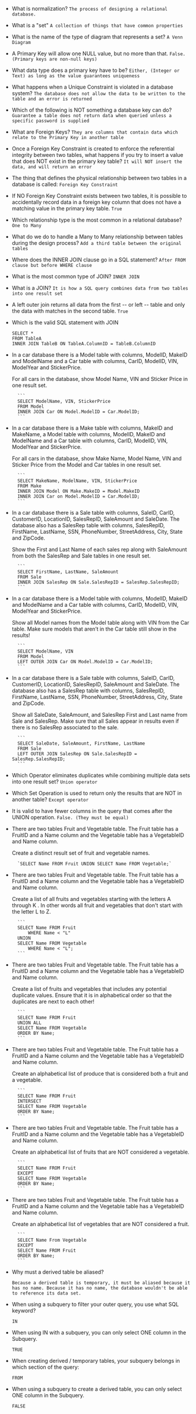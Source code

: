 - What is normalization?
    `The process of designing a relational database.`

- What is a "set"
    `A collection of things that have common properties`

- What is the name of the type of diagram that represents a set?
    `A Venn Diagram`

- A Primary Key will allow one NULL value, but no more than that.
    `False. (Primary keys are non-null keys)`

- What data type does a primary key have to be?
    `Either, (Integer or Text) as long as the value guarantees uniqueness`

- What happens when a Unique Constraint is violated in a database system?
    `The database does not allow the data to be written to the table and an error is returned`

- Which of the following is NOT something a database key can do?
    `Guarantee a table does not return data when queried unless a specific password is supplied`

- What are Foreign Keys?
    `They are columns that contain data which relate to the Primary Key in another table`

- Once a Foreign Key Constraint is created to enforce the referential integrity between two tables, what happens if you try to insert a value that does NOT exist in the primary key table?
    `It will NOT insert the data, and will return an error`

- The thing that defines the physical relationship between two tables in a database is called:
    `Foreign Key Constraint`

- If NO Foreign Key Constraint exists between two tables, it is possible to accidentally record data in a foreign key column that does not have a matching value in the primary key table.
    `True`

- Which relationship type is the most common in a relational database?
    `One to Many`

- What do we do to handle a Many to Many relationship between tables during the design process?
    `Add a third table between the original tables`

- Where does the INNER JOIN clause go in a SQL statement?
    `After FROM clause but before WHERE clause`

- What is the most common type of JOIN?
    `INNER JOIN`

- What is a JOIN?
    `It is how a SQL query combines data from two tables into one result set`

- A left outer join returns all data from the first -- or left -- table and only the data with matches in the second table.
    `True`

- Which is the valid SQL statement with JOIN
    ```
    SELECT *
    FROM TableA
    INNER JOIN TableB ON TableA.ColumnID = TableB.ColumnID
    ```
- In a car database there is a Model table with columns, ModelID, MakeID and ModelName and a Car table with columns, CarID, ModelID, VIN, ModelYear and StickerPrice.

    For all cars in the database, show Model Name, VIN and Sticker Price in one result set.

        ```
        SELECT ModelName, VIN, StickerPrice
        FROM Model
        INNER JOIN Car ON Model.ModelID = Car.ModelID;
        ```

- In a car database there is a Make table with columns, MakeID and MakeName, a Model table with columns, ModelID, MakeID and ModelName and a Car table with columns, CarID, ModelID, VIN, ModelYear and StickerPrice.

    For all cars in the database, show Make Name, Model Name, VIN and Sticker Price from the Model and Car tables in one result set.

        ```
        SELECT MakeName, ModelName, VIN, StickerPrice
        FROM Make
        INNER JOIN Model ON Make.MakeID = Model.MakeID
        INNER JOIN Car on Model.ModelID = Car.ModelID;
        ```
- In a car database there is a Sale table with columns, SaleID, CarID, CustomerID, LocationID, SalesRepID, SaleAmount and SaleDate. The database also has a SalesRep table with columns, SalesRepID, FirstName, LastName, SSN, PhoneNumber, StreetAddress, City, State and ZipCode.

    Show the First and Last Name of each sales rep along with SaleAmount from both the SalesRep and Sale tables in one result set.

        ```
        SELECT FirstName, LastName, SaleAmount
        FROM Sale
        INNER JOIN SalesRep ON Sale.SalesRepID = SalesRep.SalesRepID;
        ```

- In a car database there is a Model table with columns, ModelID, MakeID and ModelName and a Car table with columns, CarID, ModelID, VIN, ModelYear and StickerPrice.

    Show all Model names from the Model table along with VIN from the Car table. Make sure models that aren’t in the Car table still show in the results!

        ```
        SELECT ModelName, VIN
        FROM Model
        LEFT OUTER JOIN Car ON Model.ModelID = Car.ModelID;
        ```

- In a car database there is a Sale table with columns, SaleID, CarID, CustomerID, LocationID, SalesRepID, SaleAmount and SaleDate. The database also has a SalesRep table with columns, SalesRepID, FirstName, LastName, SSN, PhoneNumber, StreetAddress, City, State and ZipCode.

    Show all SaleDate, SaleAmount, and SalesRep First and Last name from Sale and SalesRep. Make sure that all Sales appear in results even if there is no SalesRep associated to the sale.

        ```
        SELECT SaleDate, SaleAmount, FirstName, LastName
        FROM Sale
        LEFT OUTER JOIN SalesRep ON Sale.SalesRepID = SalesRep.SalesRepID;
        ```

- Which Operator eliminates duplicates while combining multiple data sets into one result set?
    `Union operator`

- Which Set Operation is used to return only the results that are NOT in another table?
    `Except operator`

- It is valid to have fewer columns in the query that comes after the UNION operation.
    `False. (They must be equal)`

- There are two tables Fruit and Vegetable table. The Fruit table has a FruitID and a Name column and the Vegetable table has a VegetableID and Name column.

    Create a distinct result set of fruit and vegetable names.

        `SELECT Name FROM Fruit UNION SELECT Name FROM Vegetable;`

- There are two tables Fruit and Vegetable table. The Fruit table has a FruitID and a Name column and the Vegetable table has a VegetableID and Name column.

    Create a list of all fruits and vegetables starting with the letters A through K . In other words all fruit and vegetables that don't start with the letter L to Z.

        ```
        SELECT Name FROM Fruit 
            WHERE Name < "L"
        UNION 
        SELECT Name FROM Vegetable
            WHERE Name < "L";
        ```

- There are two tables Fruit and Vegetable table. The Fruit table has a FruitID and a Name column and the Vegetable table has a VegetableID and Name column.

    Create a list of fruits and vegetables that includes any potential duplicate values. Ensure that it is in alphabetical order so that the duplicates are next to each other!

        ```
        SELECT Name FROM Fruit
        UNION ALL
        SELECT Name FROM Vegetable
        ORDER BY Name;
        ```

- There are two tables Fruit and Vegetable table. The Fruit table has a FruitID and a Name column and the Vegetable table has a VegetableID and Name column.

    Create an alphabetical list of produce that is considered both a fruit and a vegetable.

        ```
        SELECT Name FROM Fruit
        INTERSECT
        SELECT Name FROM Vegetable
        ORDER BY Name;
        ```

- There are two tables Fruit and Vegetable table. The Fruit table has a FruitID and a Name column and the Vegetable table has a VegetableID and Name column.

    Create an alphabetical list of fruits that are NOT considered a vegetable.

        ```
        SELECT Name FROM Fruit
        EXCEPT
        SELECT Name FROM Vegetable
        ORDER BY Name;
        ```

- There are two tables Fruit and Vegetable table. The Fruit table has a FruitID and a Name column and the Vegetable table has a VegetableID and Name column.

    Create an alphabetical list of vegetables that are NOT considered a fruit.

        ```
        SELECT Name From Vegetable
        EXCEPT 
        SELECT Name FROM Fruit
        ORDER BY Name;
        ```

- Why must a derived table be aliased?

    `Because a derived table is temporary, it must be aliased because it has no name. Because it has no name, the database wouldn't be able to reference its data set.`

- When using a subquery to filter your outer query, you use what SQL keyword?

    `IN`

- When using IN with a subquery, you can only select ONE column in the Subquery.

    `TRUE`

- When creating derived / temporary tables, your subquery belongs in which section of the query:

    `FROM`

- When using a subquery to create a derived table, you can only select ONE column in the Subquery.

    `FALSE`